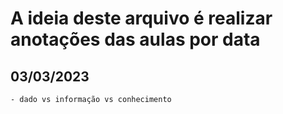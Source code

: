# A ideia deste arquivo é realizar anotações das aulas por data

## 03/03/2023
    - dado vs informação vs conhecimento